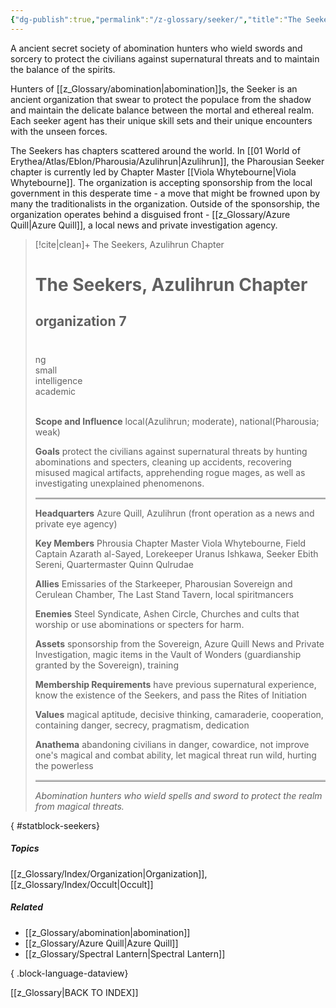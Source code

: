 ```yaml
---
{"dg-publish":true,"permalink":"/z-glossary/seeker/","title":"The Seekers","hide":true,"noteIcon":""}
---
```


A ancient secret society of abomination hunters who wield swords and sorcery to protect the civilians against supernatural threats and to maintain the balance of the spirits.

Hunters of [[z_Glossary/abomination\|abomination]]s, the Seeker is an ancient organization that swear to protect the populace from the shadow and maintain the delicate balance between the mortal and ethereal realm. Each seeker agent has their unique skill sets and their unique encounters with the unseen forces. 

The Seekers has chapters scattered around the world. In [[01 World of Erythea/Atlas/Eblon/Pharousia/Azulihrun\|Azulihrun]], the Pharousian Seeker chapter is currently led by Chapter Master [[Viola Whytebourne\|Viola Whytebourne]]. The organization is accepting sponsorship from the local government in this desperate time - a move that might be frowned upon by many the traditionalists in the organization. Outside of the sponsorship, the organization operates behind a disguised front - [[z_Glossary/Azure Quill\|Azure Quill]], a local news and private investigation agency. 

>[!cite|clean]+ The Seekers, Azulihrun Chapter 
><div class="pf2block" style="width: 100%; margin:  auto"> <div class="d-flex"> <h1>The Seekers, Azulihrun Chapter </h1> <h2 class="ml-auto">organization  7</h2> </div> <div style="background: transparent; height: 2px; margin: 0px 0px 0.2rem;"></div> <div style="" class="pf-trait pf-trait-edge">&nbsp;</div> <div class="pf-trait pf-trait-align">ng</div> <div class="pf-trait pf-trait-size">small</div> <div style="" class="pf-trait">intelligence</div> <div style="" class="pf-trait">academic</div> <div style="" class="pf-trait pf-trait-edge">&nbsp;</div> <div class="text-pf"> <p class="hang"><strong>Scope and Influence</strong> local(Azulihrun; moderate), national(Pharousia; weak)</p> <p class="hang"><strong>Goals</strong> protect the civilians against supernatural threats by hunting abominations and specters, cleaning up accidents, recovering misused magical artifacts, apprehending rogue mages, as well as investigating unexplained phenomenons. </p> <div style="background: #cccccc; height: 2px; margin: 1px 0; border-bottom: 1px solid #00000066"></div> <p class="hang"><strong>Headquarters</strong> Azure Quill, Azulihrun (front operation as a news and private eye agency)</p> <p class="hang"><strong>Key Members</strong> Phrousia Chapter Master Viola Whytebourne, Field Captain Azarath al-Sayed,  Lorekeeper Uranus Ishkawa, Seeker Ebith Sereni, Quartermaster Quinn Qulrudae </p> <p class="hang"><strong>Allies</strong> Emissaries of the Starkeeper, Pharousian Sovereign and Cerulean Chamber, The Last Stand Tavern, local spiritmancers</p> <p class="hang"><strong>Enemies</strong> Steel Syndicate, Ashen Circle, Churches and cults that worship or use abominations or specters for harm.</p> <p class="hang"><strong>Assets</strong> sponsorship from the Sovereign, Azure Quill News and Private Investigation, magic items in the Vault of Wonders (guardianship granted by the Sovereign), training</p> <p class="hang"><strong>Membership Requirements</strong> have previous supernatural experience, know the existence of the Seekers, and pass the Rites of Initiation</p> <p class="hang"><strong>Values</strong> magical aptitude, decisive thinking, camaraderie, cooperation, containing danger, secrecy, pragmatism, dedication</p> <p class="hang"><strong>Anathema</strong> abandoning civilians in danger, cowardice, not improve one's magical and combat ability, let magical threat run wild, hurting the powerless</p> <div style="background: #cccccc; height: 2px; margin: 1px 0; border-bottom: 1px solid #00000066"></div> <p><em>Abomination hunters who wield spells and sword to protect the realm from magical threats.</em></p> </div> </div>
{ #statblock-seekers}




##### Topics
[[z_Glossary/Index/Organization\|Organization]],[[z_Glossary/Index/Occult\|Occult]]

##### Related
- [[z_Glossary/abomination\|abomination]]
- [[z_Glossary/Azure Quill\|Azure Quill]]
- [[z_Glossary/Spectral Lantern\|Spectral Lantern]]

{ .block-language-dataview}

[[z_Glossary\|BACK TO INDEX]]